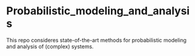 # Probabilistic_modeling_and_analysis
This repo consideres state-of-the-art methods for probabilistic modeling and analysis of (complex) systems.
